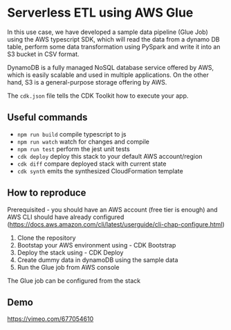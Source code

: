 # Serverless ETL using AWS Glue

In this use case, we have developed a sample data pipeline (Glue Job) using the AWS typescript SDK, which will read the data from a dynamo DB table, perform some data transformation using PySpark and write it into an S3 bucket in CSV format. 

DynamoDB is a fully managed NoSQL database service offered by AWS, which is easily scalable and used in multiple applications. On the other hand, S3 is a general-purpose storage offering by AWS.

The `cdk.json` file tells the CDK Toolkit how to execute your app.

## Useful commands

* `npm run build`   compile typescript to js
* `npm run watch`   watch for changes and compile
* `npm run test`    perform the jest unit tests
* `cdk deploy`      deploy this stack to your default AWS account/region
* `cdk diff`        compare deployed stack with current state
* `cdk synth`       emits the synthesized CloudFormation template


## How to reproduce
Prerequisited - you should have an AWS account (free tier is enough) and AWS CLI should have already configured (https://docs.aws.amazon.com/cli/latest/userguide/cli-chap-configure.html)

1. Clone the repository
2. Bootstap your AWS environment using - CDK Bootstrap
3. Deploy the stack using - CDK Deploy
4. Create dummy data in dynamoDB using the sample data
5. Run the Glue job from AWS console

The Glue job can be configured from the stack 

## Demo
https://vimeo.com/677054610
